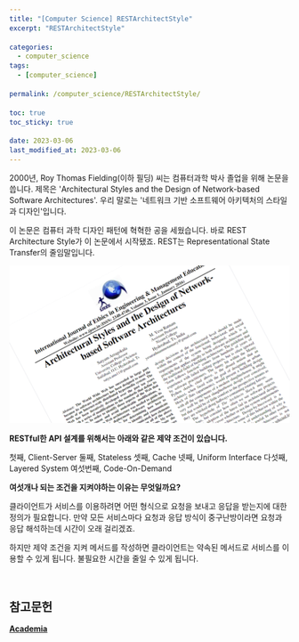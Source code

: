 ```yaml
---
title: "[Computer Science] RESTArchitectStyle"
excerpt: "RESTArchitectStyle"

categories:
  - computer_science
tags:
  - [computer_science]

permalink: /computer_science/RESTArchitectStyle/

toc: true
toc_sticky: true

date: 2023-03-06
last_modified_at: 2023-03-06
---
```


2000년, Roy Thomas Fielding(이하 필딩) 씨는 컴퓨터과학 박사 졸업을 위해 논문을 씁니다. 제목은 'Architectural Styles and the Design of Network-based Software Architectures'. 우리 말로는 '네트워크 기반 소프트웨어 아키텍처의 스타일과 디자인'입니다.

이 논문은 컴퓨터 과학 디자인 패턴에 혁혁한 공을 세웠습니다. 바로 REST Architecture Style가 이 논문에서 시작됐죠. REST는 Representational State Transfer의 줄임말입니다.

![RESTArchitectStyle](/assets/images/posts_img/RESTArchitectStyle.png)

**RESTful한 API 설계를 위해서는 아래와 같은 제약 조건이 있습니다.**

첫째, Client-Server
둘째, Stateless
셋째, Cache
넷째, Uniform Interface
다섯째, Layered System
여섯번째, Code-On-Demand

**여섯개나 되는 조건을 지켜야하는 이유는 무엇일까요?**

클라이언트가 서비스를 이용하려면 어떤 형식으로 요청을 보내고 응답을 받는지에 대한 정의가 필요합니다. 만약 모든 서비스마다 요청과 응답 방식이 중구난방이라면 요청과 응답 해석하는데 시간이 오래 걸리겠죠.

하지만 제약 조건을 지켜 메서드를 작성하면 클라이언트는 약속된 메서드로 서비스를 이용할 수 있게 됩니다. 불필요한 시간을 줄일 수 있게 됩니다.

<br>

## 참고문헌

[**Academia**](https://www.academia.edu/)

